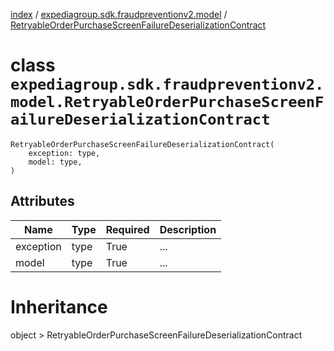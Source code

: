 [index](index.md) / [expediagroup.sdk.fraudpreventionv2.model](expediagroup.sdk.fraudpreventionv2.model.md) / [RetryableOrderPurchaseScreenFailureDeserializationContract](RetryableOrderPurchaseScreenFailureDeserializationContract.md)
# class `expediagroup.sdk.fraudpreventionv2.model.RetryableOrderPurchaseScreenFailureDeserializationContract`
```
RetryableOrderPurchaseScreenFailureDeserializationContract(
    exception: type,
    model: type,
)
```





## Attributes
    
    
        
    
        
    

|    Name   | Type | Required | Description |
|-----------|------|----------|-------------|
| exception | type |   True   |     ...     |
|   model   | type |   True   |     ...     |










# Inheritance
object  > RetryableOrderPurchaseScreenFailureDeserializationContract